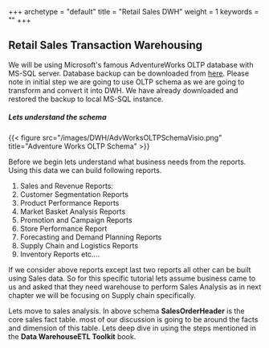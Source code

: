 +++ 
archetype = "default" 
title = "Retail Sales DWH" 
weight = 1
keywords = ""
+++


## Retail Sales Transaction Warehousing

We will be using Microsoft's famous AdventureWorks OLTP database with MS-SQL server. Database backup can be downloaded from [here](https://learn.microsoft.com/en-us/sql/samples/adventureworks-install-configure?view=sql-server-ver16&tabs=ssms). Please note in initial step we are going to use OLTP schema as we are going to transform and convert it into DWH. We have already downloaded and restored the backup to local MS-SQL instance. 

##### Lets understand the schema

{{< figure src="/images/DWH/AdvWorksOLTPSchemaVisio.png" title="Adventure Works OLTP Schema" >}}

Before we begin lets understand what business needs from the reports. Using this data we can build following reports.
1.  Sales and Revenue Reports:
1.  Customer Segmentation Reports
1.  Product Performance Reports
1.  Market Basket Analysis Reports
1.  Promotion and Campaign Reports
1.  Store Performance Report
1.  Forecasting and Demand Planning Reports
1.  Supply Chain and Logistics Reports
1.  Inventory Reports
 etc....

If we consider above reports except last two reports all other can be built using Sales data. So for this specific tutorial lets assume business came to us and asked that they need warehouse to perform Sales Analysis as in next chapter we will be focusing on Supply chain specifically.

Lets move to sales analysis. In above schema **SalesOrderHeader** is the core sales fact table. most of our discussion is going to be around the facts and dimension of this table. Lets deep dive in using the steps mentioned in the **Data WarehouseETL Toolkit** book. 
